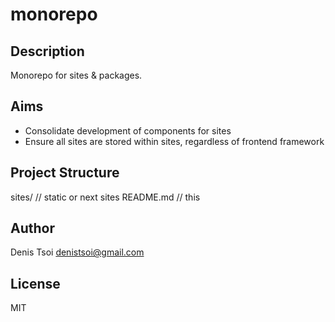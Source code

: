 # monorepo

## Description

Monorepo for sites & packages.

## Aims

- Consolidate development of components for sites
- Ensure all sites are stored within sites, regardless of frontend framework

## Project Structure

sites/                // static or next sites
README.md             // this

## Author

Denis Tsoi <denistsoi@gmail.com>

## License

MIT
